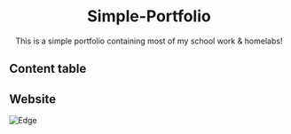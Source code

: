 <div align="center">

# Simple-Portfolio
This is a simple portfolio containing most of my school work & homelabs! 

</div>

## Content table 

</div>

## Website
![Edge][edge]


[edge]: https://img.shields.io/badge/Edge-0078D7?style=for-the-badge&logo=Microsoft-edge&logoColor=white

